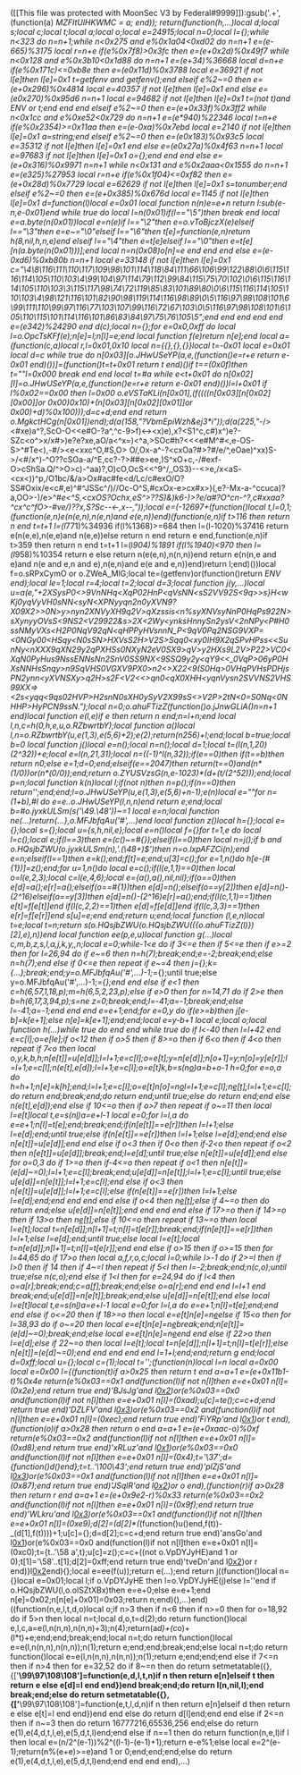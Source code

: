 ([[This file was protected with MoonSec V3 by Federal#9999]]):gsub('.+', (function(a) _MZFItUlHKWMC = a; end)); return(function(h,...)local d;local s;local c;local t;local a;local o;local e=24915;local n=0;local l={};while n<323 do n=n+1;while n<0x275 and e%0x1a04<0xd02 do n=n+1 e=(e-665)%3175 local r=n+e if(e%0x7f8)>0x3fc then e=(e+0x2d)%0x49f7 while n<0x128 and e%0x3b10<0x1d88 do n=n+1 e=(e+34)%36668 local d=n+e if(e%0x171c)<=0xb8e then e=(e*0x11d)%0x3788 local e=36921 if not l[e]then l[e]=0x1 t=getfenv and getfenv();end elseif e%2~=0 then e=(e+0x296)%0x4814 local e=40357 if not l[e]then l[e]=0x1 end else e=(e*0x270)%0x95d6 n=n+1 local e=94682 if not l[e]then l[e]=0x1 t=(not t)and _ENV or t;end end end elseif e%2~=0 then e=(e+0x33f)%0x3ff2 while n<0x1cc and e%0xe52<0x729 do n=n+1 e=(e*940)%22346 local t=n+e if(e%0x2354)>=0x11aa then e=(e-0xa)%0x7ebd local e=2140 if not l[e]then l[e]=0x1 a=string;end elseif e%2~=0 then e=(e*0x183)%0x93c5 local e=35312 if not l[e]then l[e]=0x1 end else e=(e*0x27a)%0x4f63 n=n+1 local e=97683 if not l[e]then l[e]=0x1 o={};end end end else e=(e+0x316)%0x9971 n=n+1 while n<0x131 and e%0x2aaa<0x1555 do n=n+1 e=(e*325)%27953 local r=n+e if(e%0x1f04)<=0xf82 then e=(e+0x28d)%0x7729 local e=62629 if not l[e]then l[e]=0x1 s=tonumber;end elseif e%2~=0 then e=(e+0x385)%0x676d local e=1145 if not l[e]then l[e]=0x1 d=function(l)local e=0x01 local function n(n)e=e+n return l:sub(e-n,e-0x01)end while true do local l=n(0x01)if(l=="\5")then break end local e=a.byte(n(0x01))local e=n(e)if l=="\2"then e=o.vToBjczX(e)elseif l=="\3"then e=e~="\0"elseif l=="\6"then t[e]=function(e,n)return h(8,nil,h,n,e)end elseif l=="\4"then e=t[e]elseif l=="\0"then e=t[e][n(a.byte(n(0x01)))];end local n=n(0x08)o[n]=e end end end else e=(e-0xd6)%0xb80b n=n+1 local e=33148 if not l[e]then l[e]=0x1 c="\4\8\116\111\110\117\109\98\101\114\118\84\111\66\106\99\122\88\0\6\115\116\114\105\110\103\4\99\104\97\114\79\112\99\84\115\75\70\102\0\6\115\116\114\105\110\103\3\115\117\98\74\72\119\85\83\101\89\80\0\6\115\116\114\105\110\103\4\98\121\116\101\82\90\98\119\114\116\98\89\0\5\116\97\98\108\101\6\99\111\110\99\97\116\77\103\107\99\116\72\67\103\0\5\116\97\98\108\101\6\105\110\115\101\114\116\101\86\83\84\97\75\76\105\5";end end end end end e=(e*342)%24290 end d(c);local n={};for e=0x0,0xff do local l=o.OpcTsKFf(e);n[e]=l;n[l]=e;end local function f(e)return n[e];end local a=(function(c,a)local r,l=0x01,0x10 local n={{},{},{}}local t=-0x01 local e=0x01 local d=c while true do n[0x03][o.JHwUSeYP(a,e,(function()e=r+e return e-0x01 end)())]=(function()t=t+0x01 return t end)()if t==(0x0f)then t=""l=0x000 break end end local t=#a while e<t+0x01 do n[0x02][l]=o.JHwUSeYP(a,e,(function()e=r+e return e-0x01 end)())l=l+0x01 if l%0x02==0x00 then l=0x00 o.eVSTaKLi(n[0x01],(f((((n[0x03][n[0x02][0x00]]or 0x00)*0x10)+(n[0x03][n[0x02][0x01]]or 0x00)+d)%0x100)));d=c+d;end end return o.MgkctHCg(n[0x01])end);d(a(158,"?VbmEp*iWzh&ej3_*i"));d(a(225,"_-/><#xe)a^?,ScO-O<<SGOvAS/><e#O-?a^,^c-9>f)<-><x)e),x?<S1^c,c#)x^)e?-SZc<o^>x/x#>)e?e?xe,aO/a<^x=)<^a,>SOc#h?<<<e#M^#<,e-OS-S>^#Te<),<aS8c>-#/><e<xxc^O,#S,O> O/,Ox-a^-?<cxOa?#>?#/e/^<??,<c/OS-^>,eOae)^xx)S->/<#/x^)-^O??cSOa-a</#^))^/??SOO^3<<X<x-=>/^E,cc?-?>##e>ee,)S^xO+c,-/#exf-O>cShSa.Q/^>O>c)-^aa)?,O)cO,OcS<<^9^/,,OS3}--<>e,/x<aS<cc-->-<cx<))^p,/O1bc/&/a>Ox#ac#fe<d/Lc/c#exO/O?SS#Oxix/e<c#,e)^#^JSSc^/)//Oc-O^S,#cxOx-e>cx#x>)(,e?-Mx-a-^ccuca)?a,OO>-)/e>^#*e<^S,<cxOS?Ochx,eS^>??S)&)k6-)>?e/a#?O^cn-^?,c#xxaa?^cx^c^fO>-#ve/)??x,S?Sc--<-,x--,"));local e=(-12697+(function()local t,l=0,1;(function(e,n)e(n(e,n),n(e,n)and e(e,n))end)(function(e,n)if t>116 then return n end t=t+1 l=(l*771)%34936 if(l%1368)>=684 then l=(l-1020)%37416 return e(n(e,e),n(e,e)and n(e,e))else return n end return e end,function(e,n)if t>359 then return n end t=t+1 l=(l*904)%1891 if(l%1940)<970 then l=(l*958)%10354 return e else return n(e(e,n),n(n,n))end return e(n(n,e and e)and n(e and e,n and e),n(e,n)and e(e and e,n))end)return l;end)())local f=o.sRPxCymO or o.ZWeA_MlG;local te=(getfenv)or(function()return _ENV end);local le=1;local r=4;local t=2;local d=3;local function j(y,...)local u=a(e,"+2XSysP0<>9VnNHq<XqP02HnP<qVsNN<sS2VV<SS9NfN>92S<9q>>s}H<wKj0yqVyVH0sNN<syN<XPNyyqn<NX>2n0yXVN9?X09X2>>0N>y>ny<XHn0N9qPSHvPPNssNnssSnnS>n2XNVyXH9q2V>qXzssis<n%syXNVsyNnP0HqPs922N>sXynyyOVsS<9NS2<V29922&s>2X<2Wy<ynksHnnySn2ysV<2nNPy<P#H0ssNMyVXs<H2P0NqV92qN<qHPPyHVsnnN_P<9qV0Pq2N<sPnSy2nVy0nuSXVXXPSVV>SG9VXP=<0NGy00<HSq<SqH0>y<N0sSN<z-n2SqVNS2P0S>>HXVsS2H>V2S>Sqq0<xy0IH9X2qSPvHPss<<SunNy<nXXX9qX<P822P>N2<HXDyXHS0Nq00SqVPsHV2N9HX>9y2qPXHSs0NXyN2eV0SX9>qV>y2HXs9L2V>P22>VC0<XqN0<qSPHH>PyHus9NssENNsNn2SnV0SS9NX<9SSQ9y2y<qY9<<*_0VqP>06yP0HXsNNHsSnqy>n9SqVHS0VGXV9PX0>n2<>X22<9(S0Hq>0VHqPVHsPDHjsPN2ynn<yXVNS<nsXq9>Xy>q2H>s2F<V2<<>qn0<qX0XH<PSNH0>H<yqnVysn2SVVNS2VHS99XX=><2s<HW><yqq<9qs02HVP>H2snN0sXH0y<nSSHV>SyV2X99sS<>V2P>2tN<0=S0Nq<0NHHP>HyPCN9ssN.");local n=0;o.ahuFTizZ(function()o.jJnwGLiA()n=n+1 end)local function e(l,e)if e then return n end;n=l+n;end local l,n,c=h(0,h,e,u,o.RZbwrtbY);local function a()local l,n=o.RZbwrtbY(u,e(1,3),e(5,6)+2);e(2);return(n*256)+l;end;local b=true;local b=0 local function j()local e=n();local n=n();local d=1;local t=(l(n,1,20)*(2^32))+e;local e=l(n,21,31);local n=((-1)^l(n,32));if(e==0)then if(t==b)then return n*0;else e=1;d=0;end;elseif(e==2047)then return(t==0)and(n*(1/0))or(n*(0/0));end;return o.ZYUSVzsG(n,e-1023)*(d+(t/(2^52)));end;local p=n;local function k(n)local l;if(not n)then n=p();if(n==0)then return'';end;end;l=o.JHwUSeYP(u,e(1,3),e(5,6)+n-1);e(n)local e=""for n=(1+b),#l do e=e..o.JHwUSeYP(l,n,n)end return e;end;local b=#o.jyxkULSm(s('\49.\48'))~=1 local e=n;local function ne(...)return{...},o.MFJbfqAu('#',...)end local function z()local h={};local e={};local s={};local u={s,h,nil,e};local e=n()local f={}for t=1,e do local l=c();local e;if(l==3)then e=(c()~=#{});elseif(l==0)then local n=j();if b and o.HQsjbZWU(o.jyxkULSm(n),'.(\48+)$')then n=o.lxpAFZCi(n);end e=n;elseif(l==1)then e=k();end;f[t]=e;end;u[3]=c();for e=1,n()do h[e-(#{1})]=z();end;for u=1,n()do local e=c();if(l(e,1,1)==0)then local o=l(e,2,3);local c=l(e,4,6);local e={a(),a(),nil,nil};if(o==0)then e[d]=a();e[r]=a();elseif(o==#{1})then e[d]=n();elseif(o==y[2])then e[d]=n()-(2^16)elseif(o==y[3])then e[d]=n()-(2^16)e[r]=a();end;if(l(c,1,1)==1)then e[t]=f[e[t]]end if(l(c,2,2)==1)then e[d]=f[e[d]]end if(l(c,3,3)==1)then e[r]=f[e[r]]end s[u]=e;end end;return u;end;local function _(l,e,n)local t=e;local t=n;return s(o.HQsjbZWU(o.HQsjbZWU(({o.ahuFTizZ(l)})[2],e),n))end local function ee(p,e,u)local function g(...)local c,m,b,z,s,l,a,j,k,y,_,n;local e=0;while-1<e do if 3<=e then if 5<=e then if e>=2 then for l=26,94 do if e~=6 then n=h(7);break;end;e=-2;break;end;else n=h(7);end else if 0<=e then repeat if e~=4 then j={};k={...};break;end;y=o.MFJbfqAu('#',...)-1;_={};until true;else y=o.MFJbfqAu('#',...)-1;_={};end end else if e<1 then c=h(6,57,1,18,p);m=h(6,5,2,23,p);else if e>0 then for n=14,71 do if 2>e then b=h(6,17,3,94,p);s=ne z=0;break;end;l=-41;a=-1;break;end;else l=-41;a=-1;end end end e=e+1;end;for e=0,y do if(e>=b)then j[e-b]=k[e+1];else n[e]=k[e+1];end;end;local e=y-b+1 local e;local o;local function h(...)while true do end end while true do if l<-40 then l=l+42 end e=c[l];o=e[le];if o<12 then if o>5 then if 8>=o then if 6<o then if 4<o then repeat if 7<o then local o,y,k,b,h;n[e[t]]=u[e[d]];l=l+1;e=c[l];o=e[t];y=n[e[d]];n[o+1]=y;n[o]=y[e[r]];l=l+1;e=c[l];n(e[t],e[d]);l=l+1;e=c[l];o=e[t]k,b=s(n[o](f(n,o+1,e[d])))a=b+o-1 h=0;for e=o,a do h=h+1;n[e]=k[h];end;l=l+1;e=c[l];o=e[t]n[o]=n[o](f(n,o+1,a))l=l+1;e=c[l];n[e[t]]();l=l+1;e=c[l];do return end;break;end;do return end;until true;else do return end;end else n(e[t],e[d]);end else if 10<=o then if o>7 then repeat if o~=11 then local l=e[t]local t,e=s(n[l](f(n,l+1,e[d])))a=e+l-1 local e=0;for l=l,a do e=e+1;n[l]=t[e];end;break;end;if(n[e[t]]==e[r])then l=l+1;else l=e[d];end;until true;else if(n[e[t]]==e[r])then l=l+1;else l=e[d];end;end else n[e[t]]=u[e[d]];end end else if o<3 then if 0<o then if-2<o then repeat if o<2 then n[e[t]]=u[e[d]];break;end;l=e[d];until true;else n[e[t]]=u[e[d]];end else for o=0,3 do if 1>=o then if-4<=o then repeat if o<1 then n[e[t]]=(e[d]~=0);l=l+1;e=c[l];break;end;u[e[d]]=n[e[t]];l=l+1;e=c[l];until true;else u[e[d]]=n[e[t]];l=l+1;e=c[l];end else if o<3 then n[e[t]]=u[e[d]];l=l+1;e=c[l];else if(n[e[t]]==e[r])then l=l+1;else l=e[d];end;end end end end else if o<4 then n[e[t]]();else if 4~=o then do return end;else u[e[d]]=n[e[t]];end end end end else if 17>=o then if 14>=o then if 13>o then n[e[t]]();else if 10<=o then repeat if 13~=o then local l=e[t];local t=n[e[d]];n[l+1]=t;n[l]=t[e[r]];break;end;if(n[e[t]]==e[r])then l=l+1;else l=e[d];end;until true;else local l=e[t];local t=n[e[d]];n[l+1]=t;n[l]=t[e[r]];end end else if o>15 then if o>=15 then for l=44,65 do if 17>o then local a,f,r,o,c;local l=0;while l>-1 do if 2>=l then if l>0 then if 1<l then r=d;else f=t;end else a=e;end else if l>4 then if 4~=l then repeat if 5<l then l=-2;break;end;n(c,o);until true;else n(c,o);end else if 1<l then for e=24,94 do if l<4 then o=a[r];break;end;c=a[f];break;end;else o=a[r];end end end l=l+1 end break;end;u[e[d]]=n[e[t]];break;end;else u[e[d]]=n[e[t]];end else local l=e[t]local t,e=s(n[l](f(n,l+1,e[d])))a=e+l-1 local e=0;for l=l,a do e=e+1;n[l]=t[e];end;end end else if o<=20 then if 18>=o then local e=e[t]n[e]=n[e](f(n,e+1,a))else if 15<o then for l=38,93 do if o~=20 then local e=e[t]n[e]=n[e](f(n,e+1,a))break;end;n[e[t]]=(e[d]~=0);break;end;else local e=e[t]n[e]=n[e](f(n,e+1,a))end end else if 22>o then l=e[d];else if 22~=o then local l=e[t];local t=n[e[d]];n[l+1]=t;n[l]=t[e[r]];else n[e[t]]=(e[d]~=0);end end end end end l=1+l;end;end;return g end;local d=0xff;local u={};local c=(1);local t='';(function(n)local l=n local a=0x00 local e=0x00 l={(function(t)if a>0x25 then return t end a=a+1 e=(e+0x11b1-t)%0x4e return(e%0x03==0x1 and(function(l)if not n[l]then e=e+0x01 n[l]=(0x2e);end return true end)'BJsJg'and l[0x2](0x13b+t))or(e%0x03==0x0 and(function(l)if not n[l]then e=e+0x01 n[l]=(0xad);u[c]=te();c=c+d;end return true end)'DZLFV'and l[0x3](t+0x14b))or(e%0x03==0x2 and(function(l)if not n[l]then e=e+0x01 n[l]=(0xec);end return true end)'FiYRp'and l[0x1](t+0x1fa))or t end),(function(o)if a>0x28 then return o end a=a+1 e=(e+0xaac-o)%0xf return(e%0x03==0x2 and(function(l)if not n[l]then e=e+0x01 n[l]=(0xd8);end return true end)'xRLuz'and l[0x1](0x9d+o))or(e%0x03==0x0 and(function(l)if not n[l]then e=e+0x01 n[l]=(0x4);t='\37';d={function()d()end};t=t..'\100\43';end return true end)'plZjS'and l[0x3](o+0xcc))or(e%0x03==0x1 and(function(l)if not n[l]then e=e+0x01 n[l]=(0x87);end return true end)'JSqlR'and l[0x2](o+0x259))or o end),(function(r)if a>0x28 then return r end a=a+1 e=(e+0x9e2-r)%0x33 return(e%0x03==0x2 and(function(l)if not n[l]then e=e+0x01 n[l]=(0x9f);end return true end)'WLkru'and l[0x3](0x3a1+r))or(e%0x03==0x1 and(function(l)if not n[l]then e=e+0x01 n[l]=(0xe9);d[2]=(d[2]*(_(function()u()end,f(t))-_(d[1],f(t))))+1;u[c]={};d=d[2];c=c+d;end return true end)'ansGo'and l[0x1](r+0x32e))or(e%0x03==0x0 and(function(l)if not n[l]then e=e+0x01 n[l]=(0xc0);t={t..'\58 a',t};u[c]=z();c=c+((not o.VpDYJyHE)and 1 or 0);t[1]='\58'..t[1];d[2]=0xff;end return true end)'tveDn'and l[0x2](r+0x3ac))or r end)}l[0x2](0x1af)end){};local e=ee(f(u));return e(...);end return j((function()local n={}local e=0x01;local l;if o.VpDYJyHE then l=o.VpDYJyHE(j)else l=''end if o.HQsjbZWU(l,o.olSZtXBx)then e=e+0;else e=e+1;end n[e]=0x02;n[n[e]+0x01]=0x03;return n;end)(),...)end)((function(n,e,l,t,d,o)local o;if n>3 then if n<6 then if n>=0 then for o=18,92 do if 5>n then local n=t;local d,o,t=d(2);do return function()local e,l,c,a=e(l,n(n,n),n(n,n)+3);n(4);return(a*d)+(c*o)+(l*t)+e;end;end;break;end;local n=t;do return function()local e=e(l,n(n,n),n(n,n));n(1);return e;end;end;break;end;else local n=t;do return function()local e=e(l,n(n,n),n(n,n));n(1);return e;end;end;end else if 7<=n then if n>4 then for e=32,52 do if 8~=n then do return setmetatable({},{['__\99\97\108\108']=function(e,d,l,t,n)if n then return e[n]elseif t then return e else e[d]=l end end})end break;end;do return l(n,nil,l);end break;end;else do return setmetatable({},{['__\99\97\108\108']=function(e,t,l,d,n)if n then return e[n]elseif d then return e else e[t]=l end end})end end else do return d[l]end;end end else if 2<=n then if n~=3 then do return 16777216,65536,256 end;else do return e(1),e(4,d,t,l,e),e(5,d,t,l)end;end else if n==1 then do return function(n,e,l)if l then local e=(n/2^(e-1))%2^((l-1)-(e-1)+1);return e-e%1;else local e=2^(e-1);return(n%(e+e)>=e)and 1 or 0;end;end;end;else do return e(1),e(4,d,t,l,e),e(5,d,t,l)end;end end end end),...)
